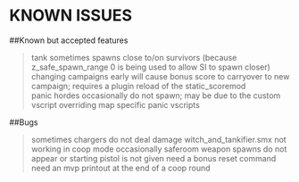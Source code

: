 # KNOWN ISSUES

##Known but accepted features  
> tank sometimes spawns close to/on survivors (because z_safe_spawn_range 0 is being used to allow SI to spawn closer)  
> changing campaigns early will cause bonus score to carryover to new campaign; requires a plugin reload of the static_scoremod  
> panic hordes occasionally do not spawn; may be due to the custom vscript overriding map specific panic vscripts

##Bugs     
> sometimes chargers do not deal damage 
> witch_and_tankifier.smx not working in coop mode
> occasionally saferoom weapon spawns do not appear or starting pistol is not given
> need a bonus reset command
> need an mvp printout at the end of a coop round




